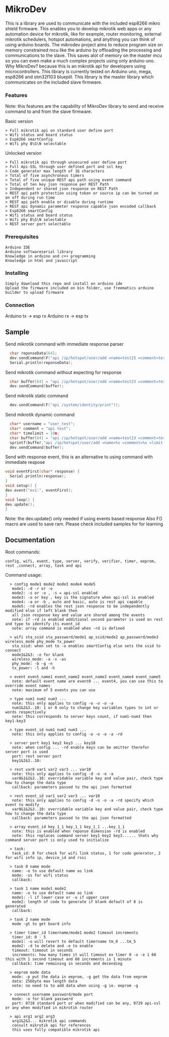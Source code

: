 # MikroDev

This is a library are used to communicate with the included esp8266 mikro shield firmware.
This enables you to develop mikrotik web apps or any automation device for mikrotik, like for example,
router monitoring, external mikrotik schedulers, hotspot automations, and anything you can think of using arduino boards.
The mikrodev project aims to reduce program size on memory constrained mcu like the arduino by offloading the processing and communications to the slave.
This saves alot of memory on the master mcu so you can even make a much complex projects using only arduino uno.
Why MikroDev? because this is an mikrotik api for developers using microcontrollers.
This library is currently tested on Arduino uno, mega, esp8266 and stm32f103 bluepill.
This library is the master library which communicates on the included slave firmware.

### Features

Note: this features are the capability of MikroDev library to send and receive command to and from the slave firmware.

Basic version
```
> Full mikrotik api on standard user define port
> Wifi status and board status
> Esp8266 smartConfig
> Wifi phy B\G\N selectable
```

Unlocked version
```
> Full mikrotik api through unsecured user define port
> Full Api-SSL through user defined port and ssl key
> Code generator max length of 16 characters
> Total of five asynchronous timers
> Total of five unique REST api path using event command
> Total of ten key json response per REST Path
> Independent or shared json response on REST Path
> REST api path protection using token or source ip can be turned on on off during run time
> REST api path enable or disable during runtime
> REST api dynamic parameter response capable json encoded callback 
> Esp8266 smartConfig
> Wifi status and board status
> Wifi phy B\G\N selectable
> REST server port selectable
```
### Prerequisites

```
Arduino IDE
Arduino softwareserial library
Knowledge in arduino and c++ programming
Knowledge in html and javascript
```

### Installing
```
Simply download this repo and install on arduino ide
Upload the firmware included on bin folder, use freematics arduino builder to upload firmware
```
### Connection
Arduino tx -> esp rx
Arduino rx -> esp tx

## Sample 

Send mikrotik command with immediate response parser
```cpp
  char reponseData[64];
  dev.sendCommand(F("api /ip/hotspot/user/add =name=test23 =comment=test23 =limit-uptime=10h"), "=name=", reponseData);
  Serial.println(reponseData);
```

Send mikrotik command without expecting for response
```cpp
  char buffer[64] = "api /ip/hotspot/user/add =name=test23 =comment=test23 =limit-uptime=10h";
  dev.sendCommand(buffer);
```
Send mikrotik static command
```cpp
  dev.sendCommand(F("api /system/identity/print"));
```
Send mikrotik dynamic command
```cpp
  char* username = "user_test";
  char* comment = "api test";
  char* timelimit = 10m;
  char buffer[64] = "api /ip/hotspot/user/add =name=test23 =comment=test23 =limit-uptime=10h";
  sprintf(buffer,"api /ip/hotspot/user/add =name=%s =comment=%s =limit-uptime=%s",username,comment,timelimit);
  dev.sendCommand(buffer);
```
Send with response event, this is an alternative to using command with immediate respose

```cpp
void eventFirst(char* response) {
  Serial.println(response);
}
void setup() {
dev.event("ev1:", eventFirst);
}
void loop() {
dev.update();
}
```
Note: the dev.update() only needed if using events based response
Also F() macro are used to save ram.
Please check included samples for for learning

## Documentation

Root commands: 
```
config, wifi, event, type, server, verify, verifier, timer, eeprom, rest ,connect, array, task and api
```

Command usage:
```
  > config mode1 mode2 mode3 mode4 mode5
   mode1: -d -r or -o
   mode2: -s or -o , -s = api-ssl enabled
   mode3: -o or key , key is the signature when api-ssl is enabled
   mode4: -a or -b , auto and basic, auto is rest api capable
   mode5: -rd enables the rest json response to be independently modified else if left blank then
   all json response key and value are shared among the events
   note: if -rd is enabled additional second parameter is used on rest and type to identify its event_id
   note: array command is enabled when -rd is defined
   
  > wifi sta_ssid sta_password/mode1 ap_ssid/mode2 ap_password/mode3 wireless_mode phy_mode tx_power
   sta_ssid: when set to -o enables smartConfig else sets the ssid to connect
   mode1&2&3: -o for blank
   wireless_mode: -a -s -as
   phy_mode: -b -g -n
   tx_power: -l and -h

  > event event_name1 event_name2 event_name3 event_name4 event_name5
   note: default event name are event0 ... event4, you can use this to override event names
   note: maximum of 5 events you can use
   
  > type num1 num2 num3 ...
   note: this only applies to config -o -o -o -a
   num1&2&3..10: 1 or 0 only to change key variables types to int or words respectively
   note: this corresponds to server keys count, if num1-num3 then key1-key3
   
  > type event_id num1 num2 num3 ...
   note: this only applies to config -o -o -o -a -rd
   
  > server port key1 key2 key3 ... key10
   note: when config ... -rd enable keys can be omitter therefor server port is used
   port: rest server port
   key1&2&3..10: 
   
  > rest var0 var1 var2 var3 ... var10
   note: this only applies to config -d -o -o -a 
   var0&1&2&3..10: overridable variable key and value pair, check type how to change the data type
   callback: parameters passed to the api json formatted
   
  > rest event_id var1 var2 var3 ... var10
   note: this only applies to config -d -o -o -a -rd specify which event to modify
   var0&1&2&3..10: overridable variable key and value pair, check type how to change the data type
   callback: parameters passed to the api json formatted
   
  > array event_id key_1_1 key_1_1 key_1_1 ...key_1_1
   note: this is enabled when reponse dimension -rd is enabled
   note: this replaces command server key1 key2 key3...... thats why command server port is only used to initialize
   
  > task:
   task_id: 0 for check for wifi link status, 1 for code generator, 2 for wifi info ip, device_id and rssi

  > task 0 name mode
   name: -o to use default name as link
   mode: -ss for wifi status
   callback:
   
  > task 1 name mode1 mode2
   name: -o to use default name as link
   mode1: -l if lower case or -u if upper case
   mode2: length of code to generate if blank default of 8 is generated
   callback:
   
  > task 2 name mode
   mode -gt to get board info
   
  > timer timer_id timername/mode1 mode2 timeout increments
   timer_id: 0 - 5
   mode1: -o will revert to default timername tm_0 ...tm_5
   mode2: -d to delete and -e to enable
   timeout: timeout in seconds
   increments: how many times it will timeout ex timer 0 -o -e 1 60 this with 1 second timeout and 60 increments is 1 minute
   callback: time remaining in seconds and decending
   
  > eeprom mode data
   mode: -p put the data in eeprom, -g get the data from eeprom
   data: 256byte max length data
   note: no need to to add data when using -g ie. eeprom -g
   
  > connect username password/mode port
   mode: -o for blank password
   port: 8728 standard port or when modified can be any, 8729 api-ssl or any when modified in mikrotik router
    
  > api arg1 arg2 arg3
   arg1&2&3... mikrotik api commands
   consult mikrotik api for references
   this uses fully compatible mikrotik api
```
